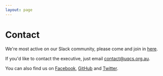 ```yaml
---
layout: page
---
```

# Contact

We're most active on our Slack community, please come and join in [here](https://slack.uqcs.org.au).

If you'd like to contact the executive, just email [contact@uqcs.org.au](mailto:contact@uqcs.org.au).

You can also find us on [Facebook](https://www.facebook.com/groups/uqcomputing/), [GitHub](https://github.com/UQComputingSociety/) and [Twitter](https://twitter.com/uqcomputing).
